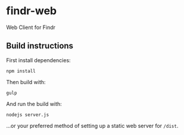 # findr-web
Web Client for Findr

## Build instructions

First install dependencies:

    npm install

Then build with:

    gulp

And run the build with:

    nodejs server.js

...or your preferred method of setting up a static web server for `/dist`.
